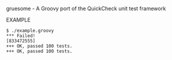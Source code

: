 gruesome - A Groovy port of the QuickCheck unit test framework

EXAMPLE

	$ ./example.groovy
	*** Failed!
	[833472555]
	+++ OK, passed 100 tests.
	+++ OK, passed 100 tests.